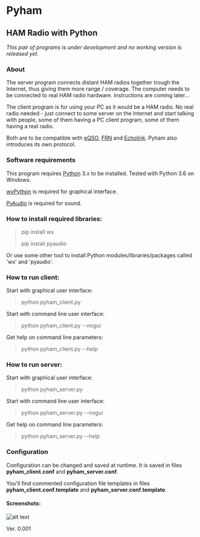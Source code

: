 

# Pyham
## HAM Radio with Python
*This pair of programs is under development and no working version is released yet.*

### About
The server program connects distant HAM radios together trough the Internet, thus giving them more range / coverage. The computer needs to be connected to real HAM radio hardware. Instructions are coming later...

The client program is for using your PC as it would be a HAM radio. No real radio needed - just connect to some server on the Internet and start talking with people, some of them having a PC client program, some of them having a real radio.

Both are to be compatible with [eQSO](https://en.wikipedia.org/wiki/Radio_over_IP#eQSO), [FRN](http://www.freeradionetwork.eu/) and [Echolink](http://www.echolink.org/). Pyham also introduces its own protocol.

### Software requirements
This program requires [Python](https://www.python.org/) 3.x to be installed. Tested with Python 3.6 on Windows.

[wxPython](https://pypi.org/project/wxPython/) is required for graphical interface.

[PyAudio](https://pypi.org/project/PyAudio/) is required for sound.

### How to install required libraries:
> pip install wx
>
> pip install pyaudio

Or use some other tool to install Python modules/libraries/packages called 'wx' and 'pyaudio'.

### How to run client:
Start with graphical user interface:

> python pyham_client.py

Start with command line user interface:

> python pyham_client.py --nogui

Get help on command line parameters:

> python pyham_client.py --help

### How to run server:
Start with graphical user interface:

> python pyham_server.py

Start with command line user interface:

> python pyham_server.py --nogui

Get help on command line parameters:

> python pyham_server.py --help

### Configuration
Configuration can be changed and saved at runtime. It is saved in files **pyham_client.conf** and **pyham_server.conf**.

You'll find commented configuration file templates in files **pyham_client.conf.template** and **pyham_server.conf.template**. 

#### Screenshots:

![alt text](http://titanix.net/~japek/pyham-client-0001.png)

Ver. 0.001
